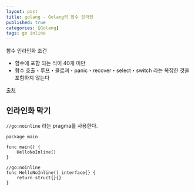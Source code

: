 ```yaml
---
layout: post
title: golang - Golang의 함수 인라인
published: true
categories: [Golang]
tags: go inline
---
```

함수 인라인화 조건
- 함수에 포함 되는 식이 40개 미만
- 함수 호출・루프・클로져・panic・recover・select・switch 라는 복잡한 것을 포함하지 않는다
  
[출처](https://github.com/golang/go/wiki/CompilerOptimizations )  
  
  
## 인라인화 막기
`//go:noinline` 라는 pragma를 사용한다.  
  
```
package main

func main() {
    HelloNoInline()
}

//go:noinline
func HelloNoInline() interface{} {
    return struct{}{}
}
```
  
